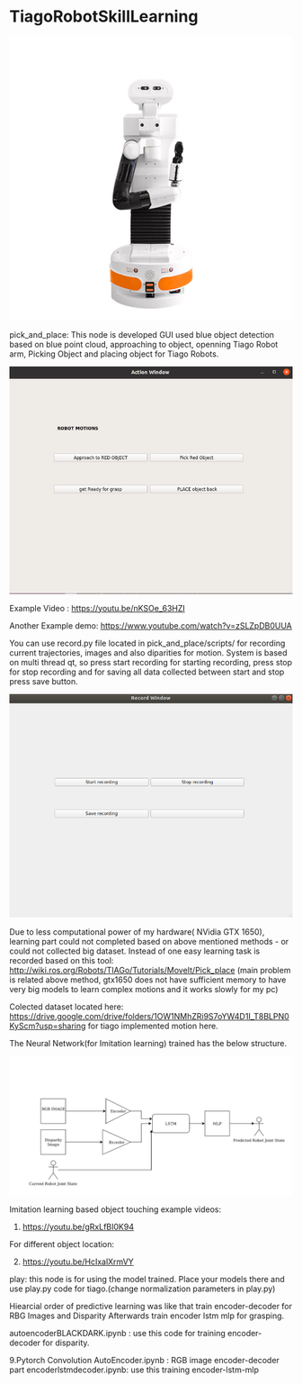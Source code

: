 # TiagoRobotSkillLearning
![Alt Text](https://github.com/btknzn/TiagoRobotSkillLearning/blob/main/TIAGo-Research.jpg)


pick_and_place: This node is developed GUI used blue object detection based on blue point cloud, approaching to object, openning Tiago Robot arm, Picking Object and
placing object for Tiago Robots. 

![Alt Text](https://github.com/btknzn/TiagoRobotSkillLearning/blob/main/tiagoactionGUI.png)

Example Video : https://youtu.be/nKSOe_63HZI


Another Example demo: https://www.youtube.com/watch?v=zSLZpDB0UUA



You can use record.py file located in pick_and_place/scripts/ for recording current trajectories, images and also diparities for motion. System is based on multi thread qt, so press start recording for starting recording, press stop for stop recording and for saving all data collected between start and stop press save button.


![Alt Text](https://github.com/btknzn/TiagoRobotSkillLearning/blob/main/record.png)


Due to less computational power of my hardware( NVidia GTX 1650), learning part could not completed based on above mentioned methods - or could not collected big dataset. Instead of one easy learning task is recorded based on this tool: http://wiki.ros.org/Robots/TIAGo/Tutorials/MoveIt/Pick_place
(main problem is related above method, gtx1650 does not have sufficient memory to have very big models to learn complex motions and it works slowly for my pc) 

Colected dataset located here: https://drive.google.com/drive/folders/1OW1NMhZRi9S7oYW4D1I_T8BLPN0KyScm?usp=sharing for tiago implemented motion here.



The Neural Network(for Imitation learning) trained has the below structure.


![Alt Text](https://github.com/btknzn/TiagoRobotSkillLearning/blob/main/PredictiveLearningArct.png)

Imitation learning based object touching example videos:

1. https://youtu.be/gRxLfBI0K94

For different object location:

2. https://youtu.be/HcIxalXrmVY

play: this node is for using the model trained. Place your models there and use play.py code for tiago.(change normalization parameters in play.py)

Hiearcial order of predictive learning was like that train encoder-decoder for RBG Images and Disparity
Afterwards train encoder lstm mlp for grasping.
  
autoencoderBLACKDARK.ipynb : use this code for training encoder-decoder for disparity.

9.Pytorch Convolution AutoEncoder.ipynb : RGB image encoder-decoder part
encoderlstmdecoder.ipynb: use this training encoder-lstm-mlp 
